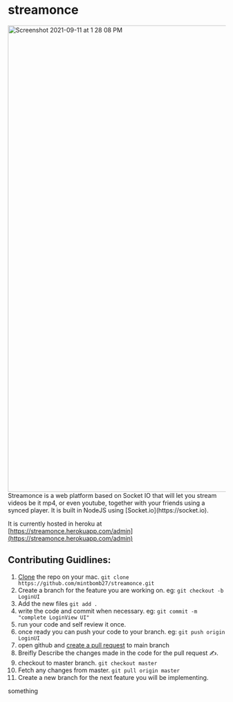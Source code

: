 # streamonce
<img width="1079" alt="Screenshot 2021-09-11 at 1 28 08 PM" src="https://user-images.githubusercontent.com/22593204/132940933-c4f75c54-8a0e-4aa9-909e-d17f93d09347.png">
Streamonce is a web platform based on Socket IO that will let you stream videos be it mp4, or even youtube, together with your friends using a synced player. It is built in NodeJS using [Socket.io](https://socket.io).

It is currently hosted in heroku at [https://streamonce.herokuapp.com/admin](https://streamonce.herokuapp.com/admin)

## Contributing Guidlines:
1. [Clone](https://docs.github.com/en/enterprise/2.13/user/articles/cloning-a-repository) the repo on your mac. `git clone https://github.com/mintbomb27/streamonce.git`
2. Create a branch for the feature you are working on. eg: `git checkout -b LoginUI`
3. Add the new files `git add .`
4. write the code and commit when necessary. eg: `git commit -m "complete LoginView UI"`
5. run your code and self review it once.
6. once ready you can push your code to your branch. eg: `git push origin LoginUI`
7. open github and [create a pull request](https://docs.github.com/en/free-pro-team@latest/github/collaborating-with-issues-and-pull-requests/creating-a-pull-request) to main branch
8. Breifly Describe the changes made in the code for the pull request ✍️.
9. checkout to master branch. `git checkout master`
10. Fetch any changes from master. `git pull origin master`
11. Create a new branch for the next feature you will be implementing.

something

